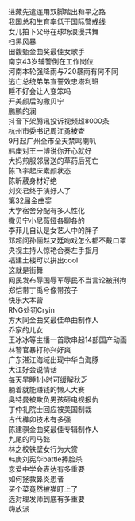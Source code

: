 进藏先遣连用双脚踏出和平之路  
我国总和生育率低于国际警戒线  
女儿拍下父母在球场浪漫共舞  
扫黑风暴  
田馥甄金曲奖最佳女歌手  
南京43岁辅警倒在工作岗位  
河南本轮强降雨与720暴雨有何不同  
逃亡总统弟弟宣誓效忠塔利班  
睡不好会让人变笨吗  
开美颜后的撒贝宁  
鹏鹏的澜  
抖音下架腾讯投诉视频超8000条  
杭州市委书记周江勇被查  
9月起广州全市全天禁鸣喇叭  
韩庚对王一博说你开心就好  
大妈煎服邻居送的草药后死亡  
陈飞宇起床素颜状态  
陈昕葳身材好绝  
刘奕君终于演好人了  
第32届金曲奖  
大学宿舍分配有多人性化  
撒贝宁小尼薇娅各聊各的  
李菲儿自认是女艺人中的胖子  
邓超问孙俪赵又廷吻戏怎么都不戴口罩  
央视主持人惊艳合奏左手指月  
福建土楼可以拼出cool  
这就是街舞  
网民发布辱国辱军辱民不当言论被刑拘  
郑恺带丁禹兮像带孩子  
快乐大本营  
RNG处罚Cryin  
方大同金曲奖最佳单曲制作人  
乔家的儿女  
王冰冰等主播一首歌串起14部国产动画  
林警官暴打孙兴好爽  
广东湛江海域出现中华白海豚  
大江好会说情话  
每天早睡1小时可缓解秋乏  
躺着就能赚钱的懒人大赛  
奥特曼被欺负男孩砸电视报仇  
丁仲礼院士回应被美国制裁  
古代榫卯技术有多强  
陈建骐金曲奖最佳专辑制作人  
九尾的司马懿  
林之校铁壁女行为大赏  
韩庚刘宪华battle捧脸杀  
恋爱中学会表达有多重要  
如何拯救鼻炎患者  
买个菜竟然被猫盯上了  
选对理发师到底有多重要  
嗨放派  

